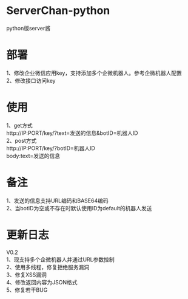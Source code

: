 # ServerChan-python
python版server酱
# 部署
1、修改企业微信应用key，支持添加多个企微机器人。参考企微机器人配置  
2、修改接口访问key
# 使用
1、get方式  
http://IP:PORT/key/?text=发送的信息&botID=机器人ID  
2、post方式  
http://IP:PORT/key/?botID=机器人ID  
body:text=发送的信息
# 备注
1、发送的信息支持URL编码和BASE64编码  
2、当botID为空或不存在时默认使用ID为default的机器人发送
# 更新日志
V0.2  
1、现支持多个企微机器人并通过URL参数控制  
2、使用多线程，修复拒绝服务漏洞  
3、修复XSS漏洞  
4、修改返回内容为JSON格式  
5、修复若干BUG
